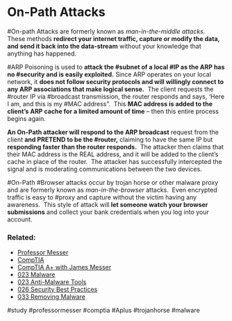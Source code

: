 # On-Path Attacks

#On-path Attacks are formerly known as *man-in-the-middle attacks.*  These methods **redirect your internet traffic, capture or modify the data, and send it back into the data-stream** without your knowledge that anything has happened.

#ARP Poisoning is used to **attack the #subnet of a local #IP as the ARP has no #security and is easily exploited.** Since ARP operates on your local network, it **does not follow security protocols and will willingly connect to any ARP associations that make logical sense.**  The client requests the #router IP via #broadcast transmission, the router responds and says, ‘Here I am, and this is my #MAC address”.  This **MAC address is added to the client’s ARP cache for a limited amount of time** – then this entire process begins again.  

**An On-Path attacker will respond to the ARP broadcast** request from the client **and PRETEND to be the #router,** claiming to have the same IP but **responding faster than the router responds.**  The attacker then claims that their MAC address is the REAL address, and it will be added to the client’s cache in place of the router.  The attacker has successfully intercepted the signal and is moderating communications between the two devices.

#On-Path #Browser attacks occur by trojan horse or other malware proxy and are formerly known as *man-in-the-browser* attacks.  Even encrypted traffic is easy to #proxy and capture without the victim having any awareness.  This style of attack will **let someone watch your browser submissions** and collect your bank credentials when you log into your account.

### Related:
- [Professor Messer](https://www.professormesser.com/free-a-plus-training/220-1102/220-1102-video/on-path-attacks-220-1102/ "Professor Messer A+ Guide")
- [CompTIA](https://www.comptia.org/ "CompTIA Homepage")
- [CompTIA A+ with James Messer](CompTIA%20A+%20with%20James%20Messer.md)
- [023 Malware](023%20Malware.md)
- [023 Anti-Malware Tools](023%20Anti-Malware%20Tools.md)
- [026 Security Best Practices](026%20Security%20Best%20Practices.md)
- [033 Removing Malware](033%20Removing%20Malware.md)

#study #professormesser #comptia #Aplus #trojanhorse #malware
